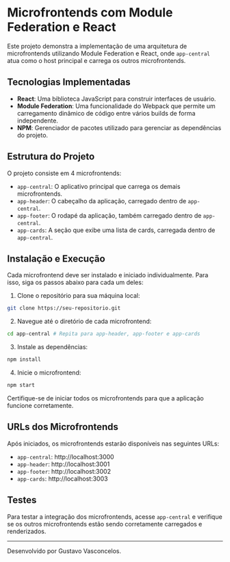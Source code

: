 # Microfrontends com Module Federation e React

Este projeto demonstra a implementação de uma arquitetura de microfrontends utilizando Module Federation e React, onde `app-central` atua como o host principal e carrega os outros microfrontends.

## Tecnologias Implementadas

- **React**: Uma biblioteca JavaScript para construir interfaces de usuário.
- **Module Federation**: Uma funcionalidade do Webpack que permite um carregamento dinâmico de código entre vários builds de forma independente.
- **NPM**: Gerenciador de pacotes utilizado para gerenciar as dependências do projeto.

## Estrutura do Projeto

O projeto consiste em 4 microfrontends:

- `app-central`: O aplicativo principal que carrega os demais microfrontends.
- `app-header`: O cabeçalho da aplicação, carregado dentro de `app-central`.
- `app-footer`: O rodapé da aplicação, também carregado dentro de `app-central`.
- `app-cards`: A seção que exibe uma lista de cards, carregada dentro de `app-central`.

## Instalação e Execução

Cada microfrontend deve ser instalado e iniciado individualmente. Para isso, siga os passos abaixo para cada um deles:

1. Clone o repositório para sua máquina local:

```bash
git clone https://seu-repositorio.git
```

2. Navegue até o diretório de cada microfrontend:

```bash
cd app-central # Repita para app-header, app-footer e app-cards
```

3. Instale as dependências:

```bash
npm install
```

4. Inicie o microfrontend:

```bash
npm start
```

Certifique-se de iniciar todos os microfrontends para que a aplicação funcione corretamente.

## URLs dos Microfrontends

Após iniciados, os microfrontends estarão disponíveis nas seguintes URLs:

- `app-central`: http://localhost:3000
- `app-header`: http://localhost:3001
- `app-footer`: http://localhost:3002
- `app-cards`: http://localhost:3003

## Testes

Para testar a integração dos microfrontends, acesse `app-central` e verifique se os outros microfrontends estão sendo corretamente carregados e renderizados.

---

Desenvolvido por Gustavo Vasconcelos.
```